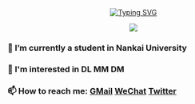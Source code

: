 <!--
<p align="center"> 
   <font size=100>Visitor Count</font><br>
  <img src="https://profile-counter.glitch.me/NKULYX/count.svg" />
</p>
-->

<div align="center">
<a href="https://git.io/typing-svg"><img src="https://readme-typing-svg.demolab.com?font=Fira+Code&pause=1000&center=true&vCenter=true&width=435&lines=Welcome+to+EhtanLeo's+GitHub%F0%9F%91%8B" alt="Typing SVG" /></a>

![](https://count.getloli.com/get/@EhtanLeo-LYX.github.readme)
</div>
   
### 🔭 I’m currently a student in Nankai University

### 🎯 I'm interested in DL MM DM

### 📫 How to reach me: [GMail](mailto:lyx.ethanleo@gmail.com) [WeChat](https://github.com/NKULYX/NKULYX/blob/main/wechat.jpg) [Twitter](https://twitter.com/lyx_ttatt)
<!---
EthanLeo-LYX/EthanLeo-LYX is a ✨ special ✨ repository because its `README.md` (this file) appears on your GitHub profile.
You can click the Preview link to take a look at your changes.
--->
